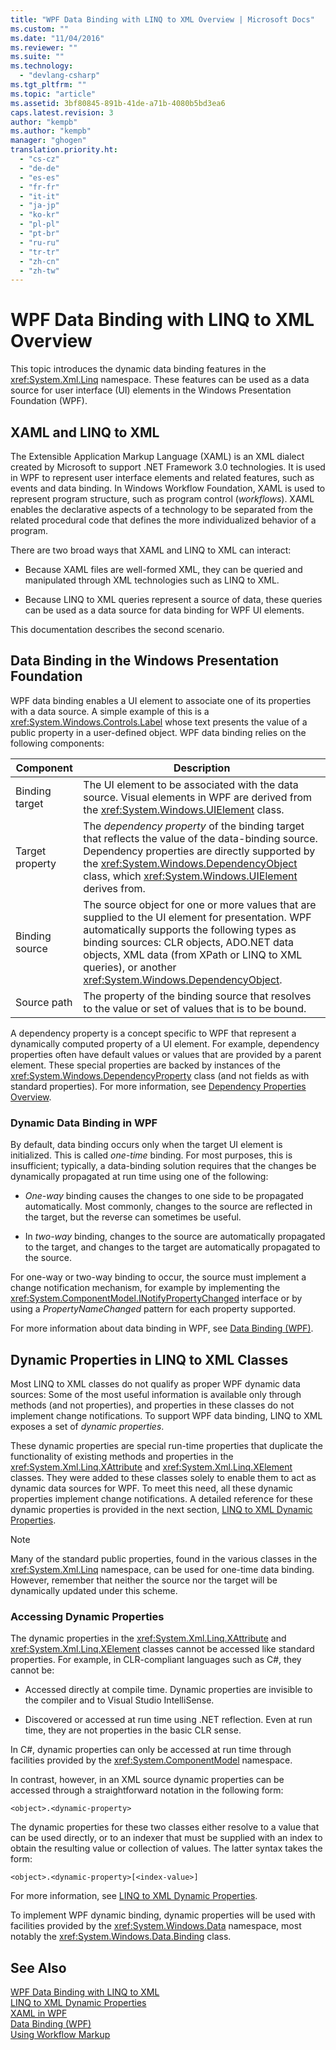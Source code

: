 ```yaml
---
title: "WPF Data Binding with LINQ to XML Overview | Microsoft Docs"
ms.custom: ""
ms.date: "11/04/2016"
ms.reviewer: ""
ms.suite: ""
ms.technology: 
  - "devlang-csharp"
ms.tgt_pltfrm: ""
ms.topic: "article"
ms.assetid: 3bf80845-891b-41de-a71b-4080b5bd3ea6
caps.latest.revision: 3
author: "kempb"
ms.author: "kempb"
manager: "ghogen"
translation.priority.ht: 
  - "cs-cz"
  - "de-de"
  - "es-es"
  - "fr-fr"
  - "it-it"
  - "ja-jp"
  - "ko-kr"
  - "pl-pl"
  - "pt-br"
  - "ru-ru"
  - "tr-tr"
  - "zh-cn"
  - "zh-tw"
---
```

# WPF Data Binding with LINQ to XML Overview
This topic introduces the dynamic data binding features in the <xref:System.Xml.Linq> namespace. These features can be used as a data source for user interface (UI) elements in the Windows Presentation Foundation (WPF).  
  
## XAML and LINQ to XML  
 The Extensible Application Markup Language (XAML) is an XML dialect created by Microsoft to support .NET Framework 3.0 technologies. It is used in WPF to represent user interface elements and related features, such as events and data binding. In Windows Workflow Foundation, XAML is used to represent program structure, such as program control (*workflows*). XAML enables the declarative aspects of a technology to be separated from the related procedural code that defines the more individualized behavior of a program.  
  
 There are two broad ways that XAML and LINQ to XML can interact:  
  
-   Because XAML files are well-formed XML, they can be queried and manipulated through XML technologies such as LINQ to XML.  
  
-   Because LINQ to XML queries represent a source of data, these queries can be used as a data source for data binding for WPF UI elements.  
  
 This documentation describes the second scenario.  
  
## Data Binding in the Windows Presentation Foundation  
 WPF data binding enables a UI element to associate one of its properties with a data source. A simple example of this is a <xref:System.Windows.Controls.Label> whose text presents the value of a public property in a user-defined object. WPF data binding relies on the following components:  
  
|Component|Description|  
|---------------|-----------------|  
|Binding target|The UI element to be associated with the data source. Visual elements in WPF are derived from the <xref:System.Windows.UIElement> class.|  
|Target property|The *dependency property* of the binding target that reflects the value of the data-binding source. Dependency properties are directly supported by the <xref:System.Windows.DependencyObject> class, which <xref:System.Windows.UIElement> derives from.|  
|Binding source|The source object for one or more values that are supplied to the UI element for presentation. WPF automatically supports the following types as binding sources: CLR objects, ADO.NET data objects, XML data (from XPath or LINQ to XML queries), or another <xref:System.Windows.DependencyObject>.|  
|Source path|The property of the binding source that resolves to the value or set of values that is to be bound.|  
  
 A dependency property is a concept specific to WPF that represent a dynamically computed property of a UI element. For example, dependency properties often have default values or values that are provided by a parent element. These special properties are backed by instances of the <xref:System.Windows.DependencyProperty> class (and not fields as with standard properties). For more information, see [Dependency Properties Overview](/dotnet/framework/wpf/advanced/dependency-properties-overview).  
  
### Dynamic Data Binding in WPF  
 By default, data binding occurs only when the target UI element is initialized. This is called *one-time* binding. For most purposes, this is insufficient; typically, a data-binding solution requires that the changes be dynamically propagated at run time using one of the following:  
  
-   *One-way* binding causes the changes to one side to be propagated automatically. Most commonly, changes to the source are reflected in the target, but the reverse can sometimes be useful.  
  
-   In *two-way* binding, changes to the source are automatically propagated to the target, and changes to the target are automatically propagated to the source.  
  
 For one-way or two-way binding to occur, the source must implement a change notification mechanism, for example by implementing the <xref:System.ComponentModel.INotifyPropertyChanged> interface or by using a *PropertyNameChanged* pattern for each property supported.  
  
 For more information about data binding in WPF, see [Data Binding (WPF)](/dotnet/framework/wpf/data/data-binding-wpf).  
  
## Dynamic Properties in LINQ to XML Classes  
 Most LINQ to XML classes do not qualify as proper WPF dynamic data sources: Some of the most useful information is available only through methods (and not properties), and properties in these classes do not implement change notifications. To support WPF data binding, LINQ to XML exposes a set of *dynamic properties*.  
  
 These dynamic properties are special run-time properties that duplicate the functionality of existing methods and properties in the <xref:System.Xml.Linq.XAttribute> and <xref:System.Xml.Linq.XElement> classes. They were added to these classes solely to enable them to act as dynamic data sources for WPF. To meet this need, all these dynamic properties implement change notifications. A detailed reference for these dynamic properties is provided in the next section, [LINQ to XML Dynamic Properties](../designers/linq-to-xml-dynamic-properties.md).  
  
> [!NOTE]
>  Many of the standard public properties, found in the various classes in the <xref:System.Xml.Linq> namespace, can be used for one-time data binding. However, remember that neither the source nor the target will be dynamically updated under this scheme.  
  
### Accessing Dynamic Properties  
 The dynamic properties in the <xref:System.Xml.Linq.XAttribute> and <xref:System.Xml.Linq.XElement> classes cannot be accessed like standard properties. For example, in CLR-compliant languages such as C#, they cannot be:  
  
-   Accessed directly at compile time. Dynamic properties are invisible to the compiler and to Visual Studio IntelliSense.  
  
-   Discovered or accessed at run time using .NET reflection. Even at run time, they are not properties in the basic CLR sense.  
  
 In C#, dynamic properties can only be accessed at run time through facilities provided by the <xref:System.ComponentModel> namespace.  
  
 In contrast, however, in an XML source dynamic properties can be accessed through a straightforward notation in the following form:  
  
```  
<object>.<dynamic-property>  
```  
  
 The dynamic properties for these two classes either resolve to a value that can be used directly, or to an indexer that must be supplied with an index to obtain the resulting value or collection of values. The latter syntax takes the form:  
  
```  
<object>.<dynamic-property>[<index-value>]  
```  
  
 For more information, see [LINQ to XML Dynamic Properties](../designers/linq-to-xml-dynamic-properties.md).  
  
 To implement WPF dynamic binding, dynamic properties will be used with facilities provided by the <xref:System.Windows.Data> namespace, most notably the <xref:System.Windows.Data.Binding> class.  
  
## See Also  
 [WPF Data Binding with LINQ to XML](../designers/wpf-data-binding-with-linq-to-xml.md)   
 [LINQ to XML Dynamic Properties](../designers/linq-to-xml-dynamic-properties.md)   
 [XAML in WPF](/dotnet/framework/wpf/advanced/xaml-in-wpf)   
 [Data Binding (WPF)](/dotnet/framework/wpf/data/data-binding-wpf)   
 [Using Workflow Markup](http://go.microsoft.com/fwlink/?LinkId=98685)
